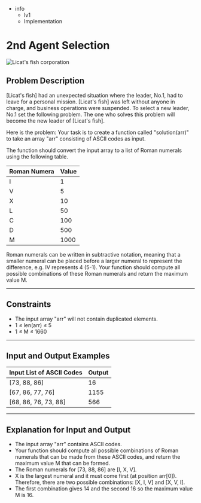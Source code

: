 - info
    - lv1
    - Implementation

# 2nd Agent Selection
![Licat's fish corporation](./16_1.webp)

## Problem Description
[Licat's fish] had an unexpected situation where the leader, No.1, had to leave for a personal mission. [Licat's fish] was left without anyone in charge, and business operations were suspended. To select a new leader, No.1 set the following problem. The one who solves this problem will become the new leader of [Licat's fish].

Here is the problem: Your task is to create a function called "solution(arr)" to take an array "arr" consisting of ASCII codes as input.

The function should convert the input array to a list of Roman numerals using the following table.

| Roman Numera | Value |
| --- | --- |
| I | 1 |
| V | 5 |
| X | 10 |
| L | 50 |
| C | 100 |
| D | 500 |
| M | 1000 |

Roman numerals can be written in subtractive notation, meaning that a smaller numeral can be placed before a larger numeral to represent the difference, e.g. IV represents 4 (5-1). Your function should compute all possible combinations of these Roman numerals and return the maximum value M.

---

## Constraints

- The input array "arr" will not contain duplicated elements. 
- 1 ≤ len(arr) ≤ 5 
- 1 ≤ M ≤ 1660

---

## Input and Output Examples

| Input List of ASCII Codes | Output |
| --- | --- |
| [73, 88, 86] | 16 |
| [67, 86, 77, 76] | 1155 |
| [68, 86, 76, 73, 88] | 566 |

---

## Explanation for Input and Output

- The input array "arr" contains ASCII codes. 
- Your function should compute all possible combinations of Roman numerals that can be made from these ASCII codes, and return the maximum value M that can be formed. 
- The Roman numerals for [73, 88, 86] are [I, X, V]. 
- X is the largest numeral and it must come first (at position arr[0]). Therefore, there are two possible combinations: [X, I, V] and [X, V, I]. 
- The first combination gives 14 and the second 16 so the maximum value M is 16.
